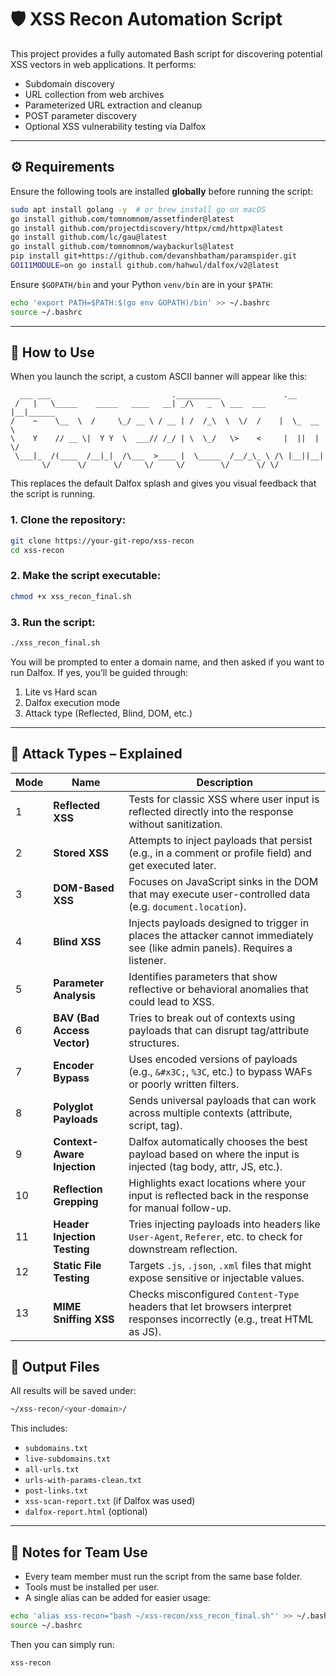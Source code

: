 # 🛡️ XSS Recon Automation Script

This project provides a fully automated Bash script for discovering potential XSS vectors in web applications. It performs:

- Subdomain discovery
- URL collection from web archives
- Parameterized URL extraction and cleanup
- POST parameter discovery
- Optional XSS vulnerability testing via Dalfox

---

## ⚙️ Requirements
Ensure the following tools are installed **globally** before running the script:

```bash
sudo apt install golang -y  # or brew install go on macOS
go install github.com/tomnomnom/assetfinder@latest
go install github.com/projectdiscovery/httpx/cmd/httpx@latest
go install github.com/lc/gau@latest
go install github.com/tomnomnom/waybackurls@latest
pip install git+https://github.com/devanshbatham/paramspider.git
GO111MODULE=on go install github.com/hahwul/dalfox/v2@latest
```

Ensure `$GOPATH/bin` and your Python `venv/bin` are in your `$PATH`:

```bash
echo 'export PATH=$PATH:$(go env GOPATH)/bin' >> ~/.bashrc
source ~/.bashrc
```

---

## 🚀 How to Use

When you launch the script, a custom ASCII banner will appear like this:

```
  ___ ___                           .__________              .__        
 /   |   \_____    _____   ____   __| _/\   _  \ ___  ___    |__|______ 
/    ~    \__  \  /     \_/ __ \ / __ | /  /_\  \  \/  /    |  \_  __ \
\    Y    // __ \|  Y Y  \  ___// /_/ | \  \_/   \>    <     |  ||  | \/
 \___|_  /(____  /__|_|  /\___  >____ |  \_____  /__/_\_ \ /\ |__||__|   
       \/      \/      \/     \/     \/        \/      \/ \/            
```
This replaces the default Dalfox splash and gives you visual feedback that the script is running.

### 1. Clone the repository:
```bash
git clone https://your-git-repo/xss-recon
cd xss-recon
```

### 2. Make the script executable:
```bash
chmod +x xss_recon_final.sh
```

### 3. Run the script:
```bash
./xss_recon_final.sh
```

You will be prompted to enter a domain name, and then asked if you want to run Dalfox. If yes, you’ll be guided through:

1. Lite vs Hard scan
2. Dalfox execution mode
3. Attack type (Reflected, Blind, DOM, etc.)

---

## 🎯 Attack Types – Explained

| Mode | Name                         | Description |
|------|------------------------------|-------------|
| 1    | **Reflected XSS**            | Tests for classic XSS where user input is reflected directly into the response without sanitization. |
| 2    | **Stored XSS**               | Attempts to inject payloads that persist (e.g., in a comment or profile field) and get executed later. |
| 3    | **DOM-Based XSS**            | Focuses on JavaScript sinks in the DOM that may execute user-controlled data (e.g. `document.location`). |
| 4    | **Blind XSS**                | Injects payloads designed to trigger in places the attacker cannot immediately see (like admin panels). Requires a listener. |
| 5    | **Parameter Analysis**       | Identifies parameters that show reflective or behavioral anomalies that could lead to XSS. |
| 6    | **BAV (Bad Access Vector)**  | Tries to break out of contexts using payloads that can disrupt tag/attribute structures. |
| 7    | **Encoder Bypass**           | Uses encoded versions of payloads (e.g., `&#x3C;`, `%3C`, etc.) to bypass WAFs or poorly written filters. |
| 8    | **Polyglot Payloads**        | Sends universal payloads that can work across multiple contexts (attribute, script, tag). |
| 9    | **Context-Aware Injection**  | Dalfox automatically chooses the best payload based on where the input is injected (tag body, attr, JS, etc.). |
| 10   | **Reflection Grepping**      | Highlights exact locations where your input is reflected back in the response for manual follow-up. |
| 11   | **Header Injection Testing** | Tries injecting payloads into headers like `User-Agent`, `Referer`, etc. to check for downstream reflection. |
| 12   | **Static File Testing**      | Targets `.js`, `.json`, `.xml` files that might expose sensitive or injectable values. |
| 13   | **MIME Sniffing XSS**        | Checks misconfigured `Content-Type` headers that let browsers interpret responses incorrectly (e.g., treat HTML as JS). |


## 📁 Output Files
All results will be saved under:
```bash
~/xss-recon/<your-domain>/
```

This includes:
- `subdomains.txt`
- `live-subdomains.txt`
- `all-urls.txt`
- `urls-with-params-clean.txt`
- `post-links.txt`
- `xss-scan-report.txt` (if Dalfox was used)
- `dalfox-report.html` (optional)

---

## 👥 Notes for Team Use
- Every team member must run the script from the same base folder.
- Tools must be installed per user.
- A single alias can be added for easier usage:

```bash
echo 'alias xss-recon="bash ~/xss-recon/xss_recon_final.sh"' >> ~/.bashrc
source ~/.bashrc
```

Then you can simply run:
```bash
xss-recon
```

